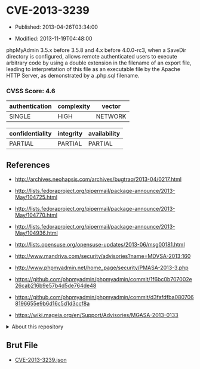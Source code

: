 # CVE-2013-3239

- Published: 2013-04-26T03:34:00

- Modified: 2013-11-19T04:48:00

phpMyAdmin 3.5.x before 3.5.8 and 4.x before 4.0.0-rc3, when a SaveDir directory is configured, allows remote authenticated users to execute arbitrary code by using a double extension in the filename of an export file, leading to interpretation of this file as an executable file by the Apache HTTP Server, as demonstrated by a .php.sql filename.

### CVSS Score: **4.6**

| authentication | complexity | vector |
| --- | --- | --- |
| SINGLE | HIGH | NETWORK |

| confidentiality | integrity | availability |
| --- | --- | --- |
| PARTIAL | PARTIAL | PARTIAL |

## References

* http://archives.neohapsis.com/archives/bugtraq/2013-04/0217.html

* http://lists.fedoraproject.org/pipermail/package-announce/2013-May/104725.html

* http://lists.fedoraproject.org/pipermail/package-announce/2013-May/104770.html

* http://lists.fedoraproject.org/pipermail/package-announce/2013-May/104936.html

* http://lists.opensuse.org/opensuse-updates/2013-06/msg00181.html

* http://www.mandriva.com/security/advisories?name=MDVSA-2013:160

* http://www.phpmyadmin.net/home_page/security/PMASA-2013-3.php

* https://github.com/phpmyadmin/phpmyadmin/commit/1f6bc0b707002e26cab216b9e57b4d5de764de48

* https://github.com/phpmyadmin/phpmyadmin/commit/d3fafdfba0807068196655e9b6d16c5d1d3ccf8a

* https://wiki.mageia.org/en/Support/Advisories/MGASA-2013-0133

<details>
<summary>About this repository</summary> 

  This repository is part of the project [Live Hack CVE](https://github.com/Live-Hack-CVE). Main website can be found [www.live-hack.org](https://www.live-hack.org) 
  
  Made by [Sn0wAlice](https://github.com/Sn0wAlice) for the people that care about security and need to have a feed of the latest CVEs. Hope you enjoy it, don't forget to star the repo and follow me on [Twitter](https://twitter.com/Sn0wAlice) and [Github](https://github.com/Sn0wAlice). And that is my [personnal website](https://www.alice-snow.me/)

  - [Home Page](https://github.com/Live-Hack-CVE)
  - [Framework](https://github.com/Live-Hack-CVE/cve-framework)
  - [CVE database](https://github.com/Live-Hack-CVE/full_database)
  - [Changelog](https://github.com/Live-Hack-CVE/Changelog)
</details>

## Brut File

* [CVE-2013-3239.json](https://raw.githubusercontent.com/Live-Hack-CVE/full_database/main/cves/2013/CVE-2013-3239.json)

